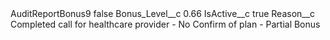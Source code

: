 <?xml version="1.0" encoding="UTF-8"?>
<CustomMetadata xmlns="http://soap.sforce.com/2006/04/metadata" xmlns:xsi="http://www.w3.org/2001/XMLSchema-instance" xmlns:xsd="http://www.w3.org/2001/XMLSchema">
    <label>AuditReportBonus9</label>
    <protected>false</protected>
    <values>
        <field>Bonus_Level__c</field>
        <value xsi:type="xsd:double">0.66</value>
    </values>
    <values>
        <field>IsActive__c</field>
        <value xsi:type="xsd:boolean">true</value>
    </values>
    <values>
        <field>Reason__c</field>
        <value xsi:type="xsd:string">Completed call for healthcare provider - No Confirm of plan - Partial Bonus</value>
    </values>
</CustomMetadata>
